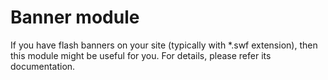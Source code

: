 Banner module
=============

If you have flash banners on your site (typically with *.swf extension), then this module might be useful for you. For details, please refer its documentation.